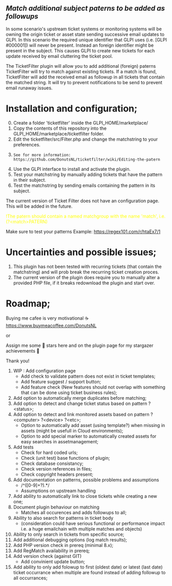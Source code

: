 ## _Match additional subject paterns to be added as followups_

In some scenario's upstream ticket systems or monitoring systems will be owning the origin ticket or asset state sending successive email updates to GLPI. In this scenario the required unique identifier that GLPI uses (i.e. [GLPI #000001]) will never be present. Instead an foreign identifier might be present in the subject. This causes GLPI to create new tickets for each update received by email cluttering the ticket pool. 

The TicketFilter plugin will allow you to add additional (foreign) paterns TicketFilter will try to match against existing tickets. If a match is found, TicketFilter will add the received email as followup in all tickets that contain the matched string. It will try to prevent notifications to be send to prevent email runaway issues.

# Installation and configuration;
0. Create a folder 'ticketfilter' inside the GLPI_HOME/marketplace/
1. Copy the contents of this repository into the GLPI_HOME/marketplace/ticketfilter folder.
2. Edit the ticketfilter/src/Filter.php and change the matchstring to your preferences.
3.     See for more information: https://github.com/DonutsNL/ticketfilter/wiki/Editing-the-patern
4. Use the GLPI interface to install and activate the plugin.
5. Test your matchstring by manually adding tickets that have the pattern in their subject.
6. Test the matchstring by sending emails containing the pattern in its subject.

The current version of Ticket Filter does not have an configuration page. 
This will be added in the future.

<span style="color:yellow">!The patern should contain a named matchgroup with the name 'match', i.e. (?&lt;match>PATERN)</span>

Make sure to test your patterns
Example: https://regex101.com/r/htaEx7/1

# Uncertainties and possible issues;
1.  This plugin has not been tested with recurring tickets (that contain the matchstring) and will prob break the recurring ticket creation proces.
2.  The current version of the plugin does require you to manually alter a provided PHP file, if it breaks redownload the plugin and start over.



# Roadmap;
Buying me cafee is very motivational ☕
https://www.buymeacoffee.com/DonutsNL

or

Assign me some 💫 stars here and on the plugin page for my stargazer achievements 💪

Thank you! 

1. WIP : Add configuration page
    - Add check to validate pattern does not exist in ticket templates;
    - Add feature suggest / support button;
    - Add feature check (New features should not overlap with something that can be done using ticket business rules);
2. Add option to automatically merge duplicates before matching;
3. Add option to detect and change ticket status based on pattern ?&lt;status>;
4. Add option to detect and link monitored assets based on pattern ?&lt;computer> ?&lt;device> ?&lt;etc>;
    - Option to automatically add asset (using template?) when missing in assets (might be usefull in Cloud environments);
    - Option to add special marker to automatically created assets for easy searches in assetmanagement;
5. Add tests
    - Check for hard coded urls;
    - Check (unit test) base functions of plugin;
    - Check database consistancy;
    - Check version references in files;
    - Check copyright headers present;
6. Add documentation on patterns, possible problems and assumptions
    - /^([0-9]+?).*/
    - Assumptions on upstream handling
7. Add ability to automatically link to close tickets while creating a new one;
8. Document plugin behaviour on matching
    - Matches all occurences and adds followups to all;
9. Ability to also search for patterns in ticket body 
    - (consideration could have serious functional or performance impact i.e. a huge emailchain with multiple matches and objects)
10. Ability to only search in tickets from specific source;
11. Add additional debugging options (log match results);
12. Add PHP version check in prereq (minimal 8.x);
13. Add RegMatch availability in prereq;
14. Add version check (against GIT)
    - Add convinient update button;
15. Add ability to only add folowup to first (oldest date) or latest (last date) ticket occurrance when multiple are found instead of adding followup to all occurrances;


